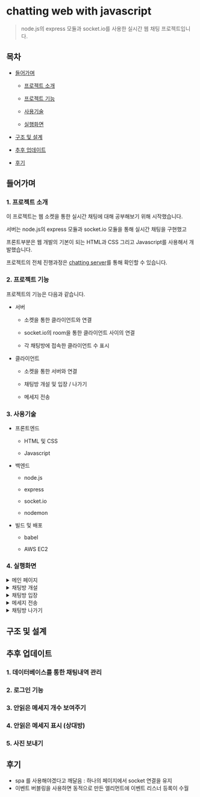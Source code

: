 # chatting web with javascript

> node.js의 express 모듈과 socket.io를 사용한 실시간 웹 채팅 프로젝트입니다.

## 목차

- [들어가며](#들어가며)

  - [프로젝트 소개](#1-프로젝트-소개)

  - [프로젝트 기능](#2-프로젝트-기능)

  - [사용기술](#3-사용기술)

  - [실행화면](#4-실행화면)

- [구조 및 설계](#구조-및-설계)

- [추후 업데이트](#추후-업데이트)

- [후기](#후기)

## 들어가며

### 1. 프로젝트 소개

이 프로젝트는 웹 소켓을 통한 실시간 채팅에 대해 공부해보기 위해 시작했습니다.

서버는 node.js의 express 모듈과 socket.io 모듈을 통해 실시간 채팅을 구현했고

프론트부분은 웹 개발의 기본이 되는 HTML과 CSS 그리고 Javascript를 사용해서 개발했습니다.

프로젝트의 전체 진행과정은 [chatting server](https://jeehwan94.tistory.com/53)를 통해 확인할 수 있습니다.

### 2. 프로젝트 기능

프로젝트의 기능은 다음과 같습니다.

- 서버

  - 소켓을 통한 클라이언트와 연결

  - socket.io의 room을 통한 클라이언트 사이의 연결

  - 각 채팅방에 접속한 클라이언트 수 표시

- 클라이언트

  - 소켓을 통한 서버와 연결

  - 채팅방 개설 및 입장 / 나가기

  - 메세지 전송

### 3. 사용기술

- 프론트엔드

  - HTML 및 CSS

  - Javascript

- 백엔드

  - node.js

  - express

  - socket.io

  - nodemon

- 빌드 및 배포

  - babel

  - AWS EC2

### 4. 실행화면

<details>
<summary>메인 페이지</summary>

</details>

<details>
<summary>채팅방 개설</summary>

</details>

<details>
<summary>채팅방 입장</summary>

</details>

<details>
<summary>메세지 전송</summary>

</details>

<details>
<summary>채팅방 나가기</summary>

</details>

## 구조 및 설계

## 추후 업데이트

### 1. 데이터베이스를 통한 채팅내역 관리

### 2. 로그인 기능

### 3. 안읽은 메세지 개수 보여주기

### 4. 안읽은 메세지 표시 (상대방)

### 5. 사진 보내기

## 후기

- spa 를 사용해야겠다고 깨달음 : 하나의 페이지에서 socket 연결을 유지
- 이벤트 버블링을 사용하면 동적으로 만든 엘리먼트에 이벤트 리스너 등록이 수월
